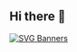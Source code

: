 ## Hi there 👋

[![SVG Banners](https://svg-banners.vercel.app/api?type=luminance&text1=DavidMBK%20✧✦&width=800&height=400)](https://github.com/Akshay090/svg-banners)
